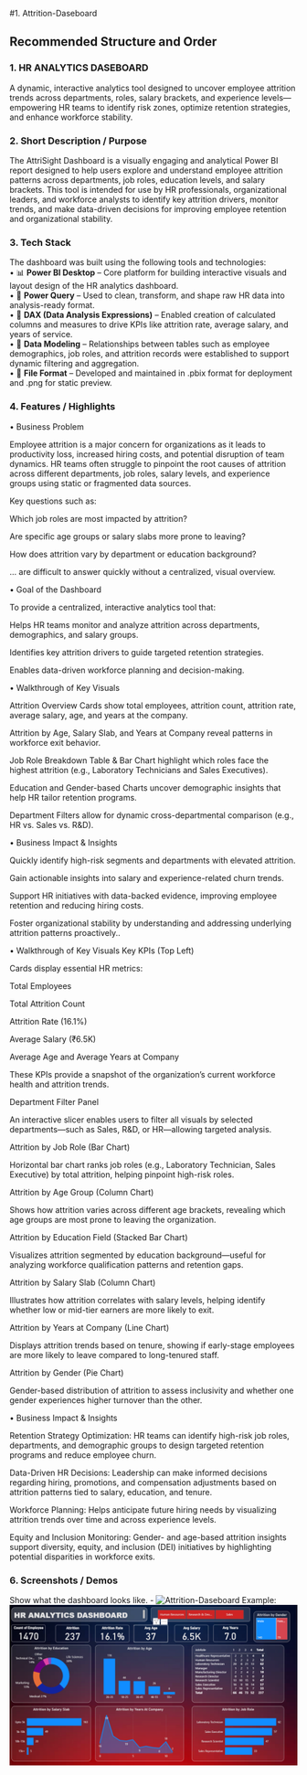 #1. Attrition-Daseboard
## Recommended Structure and Order
### 1.	HR ANALYTICS DASEBOARD
A dynamic, interactive analytics tool designed to uncover employee attrition trends across departments, roles, salary brackets, and experience levels—empowering HR teams to identify risk zones, optimize retention strategies, and enhance workforce stability.

### 2.	Short Description / Purpose
The AttriSight Dashboard is a visually engaging and analytical Power BI report designed to help users explore and understand employee attrition patterns across departments, job roles, education levels, and salary brackets. This tool is intended for use by HR professionals, organizational leaders, and workforce analysts to identify key attrition drivers, monitor trends, and make data-driven decisions for improving employee retention and organizational stability.

### 3.	Tech Stack
The dashboard was built using the following tools and technologies:<br>
• 📊 **Power BI Desktop** – Core platform for building interactive visuals and layout design of the HR analytics dashboard.<br>
• 📂 **Power Query** – Used to clean, transform, and shape raw HR data into analysis-ready format.<br>
• 🧠 **DAX (Data Analysis Expressions)** – Enabled creation of calculated columns and measures to drive KPIs like attrition rate, average salary, and years of service.<br>
• 📝 **Data Modeling** – Relationships between tables such as employee demographics, job roles, and attrition records were established to support dynamic filtering and aggregation.<br>
• 📁 **File Format** – Developed and maintained in .pbix format for deployment and .png for static preview.



### 4.	Features / Highlights

• Business Problem

Employee attrition is a major concern for organizations as it leads to productivity loss, increased hiring costs, and potential disruption of team dynamics. HR teams often struggle to pinpoint the root causes of attrition across different departments, job roles, salary levels, and experience groups using static or fragmented data sources.

Key questions such as:

Which job roles are most impacted by attrition?

Are specific age groups or salary slabs more prone to leaving?

How does attrition vary by department or education background?

… are difficult to answer quickly without a centralized, visual overview.

• Goal of the Dashboard

To provide a centralized, interactive analytics tool that:

Helps HR teams monitor and analyze attrition across departments, demographics, and salary groups.

Identifies key attrition drivers to guide targeted retention strategies.

Enables data-driven workforce planning and decision-making.


• Walkthrough of Key Visuals

Attrition Overview Cards show total employees, attrition count, attrition rate, average salary, age, and years at the company.

Attrition by Age, Salary Slab, and Years at Company reveal patterns in workforce exit behavior.

Job Role Breakdown Table & Bar Chart highlight which roles face the highest attrition (e.g., Laboratory Technicians and Sales Executives).

Education and Gender-based Charts uncover demographic insights that help HR tailor retention programs.

Department Filters allow for dynamic cross-departmental comparison (e.g., HR vs. Sales vs. R&D).


• Business Impact & Insights

Quickly identify high-risk segments and departments with elevated attrition.

Gain actionable insights into salary and experience-related churn trends.

Support HR initiatives with data-backed evidence, improving employee retention and reducing hiring costs.

Foster organizational stability by understanding and addressing underlying attrition patterns proactively..

• Walkthrough of Key Visuals
Key KPIs (Top Left)

Cards display essential HR metrics:

Total Employees

Total Attrition Count

Attrition Rate (16.1%)

Average Salary (₹6.5K)

Average Age and Average Years at Company

These KPIs provide a snapshot of the organization’s current workforce health and attrition trends.

Department Filter Panel

An interactive slicer enables users to filter all visuals by selected departments—such as Sales, R&D, or HR—allowing targeted analysis.

Attrition by Job Role (Bar Chart)

Horizontal bar chart ranks job roles (e.g., Laboratory Technician, Sales Executive) by total attrition, helping pinpoint high-risk roles.

Attrition by Age Group (Column Chart)

Shows how attrition varies across different age brackets, revealing which age groups are most prone to leaving the organization.

Attrition by Education Field (Stacked Bar Chart)

Visualizes attrition segmented by education background—useful for analyzing workforce qualification patterns and retention gaps.

Attrition by Salary Slab (Column Chart)

Illustrates how attrition correlates with salary levels, helping identify whether low or mid-tier earners are more likely to exit.

Attrition by Years at Company (Line Chart)

Displays attrition trends based on tenure, showing if early-stage employees are more likely to leave compared to long-tenured staff.

Attrition by Gender (Pie Chart)

Gender-based distribution of attrition to assess inclusivity and whether one gender experiences higher turnover than the other.

• Business Impact & Insights

Retention Strategy Optimization: HR teams can identify high-risk job roles, departments, and demographic groups to design targeted retention programs and reduce employee churn.

Data-Driven HR Decisions: Leadership can make informed decisions regarding hiring, promotions, and compensation adjustments based on attrition patterns tied to salary, education, and tenure.

Workforce Planning: Helps anticipate future hiring needs by visualizing attrition trends over time and across experience levels.

Equity and Inclusion Monitoring: Gender- and age-based attrition insights support diversity, equity, and inclusion (DEI) initiatives by highlighting potential disparities in workforce exits.

### 6.	Screenshots / Demos

Show what the dashboard looks like. - ![Attrition-Daseboard](https://github.com/vishnupratap027/Attrition-Daseboard)
Example: ![Dashboard Preview](https://github.com/vishnupratap027/Attrition-Daseboard/blob/main/Attrition%20Dashboard%20Screenshot.png)

